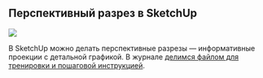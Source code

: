 ## Перспективный разрез в SketchUp

![](/img/MKS_14/1648720859_BOWWOW_teezer_cover10_20_1_.jpg#bordered)

В SketchUp можно делать перспективные разрезы — информативные проекции с детальной графикой. В журнале [делимся файлом для тренировки и пошаговой инструкцией](https://softculture.cc/blog/entries/articles/perspektivnyij-razrez-v-sketchup).
